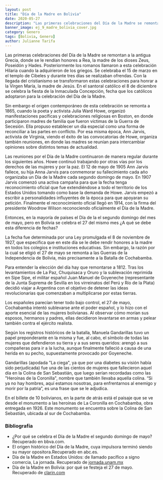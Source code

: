 ```yaml
---
layout: post
title: "Día de la Madre en Bolivia"
date: 2020-05-27
description: "Las primeras celebraciones del Día de la Madre se remontan a la antigua Grecia, donde se le rendían honores a Rea, la madre de los ..."
banner_image: ej_9_madre_bolivia_cover.jpg
category: Genero
tags: [Bolivia, Genero]
author: Julianne Tarifa
---
```


Las primeras celebraciones del Día de la Madre se remontan a la antigua Grecia, donde se le rendían honores a Rea, la madre de los dioses Zeus, Poseidón y Hades. Posteriormente los romanos llamaron a esta celebración Hilaria cuando la adquirieron de los griegos. Se celebraba el 15 de marzo en el templo de Cibeles y durante tres días se realizaban ofrendas. Con la llegada del cristianismo se transformaron estas celebraciones para honrar a la Virgen María, la madre de Jesús. En el santoral católico el 8 de diciembre se celebra la fiesta de la Inmaculada Concepción, fecha que los católicos adoptaron para la celebración del Día de la Madre. 

Sin embargo el origen contemporáneo de esta celebración se remonta a 1865, cuando la poeta y activista Julia Ward Howe, organizó manifestaciones pacíficas y celebraciones religiosas en Boston, en donde participaron madres de familia que fueron víctimas de la Guerra de Secesión. Ella propuso establecer un día especial como una forma de reconciliar a las partes en conflicto. Por esa misma época, Ann Jarvis, activista de Virginia, viendo el éxito de las convocatorias de Howe, organiza también reuniones, en donde las madres se reunían para intercambiar opiniones sobre distintos temas de actualidad.

Las reuniones por el Día de la Madre continuaron de manera regular durante los siguientes años. Howe continuó trabajando por otras vías por los derechos de las mujeres y por la paz. El 12 de mayo de 1905 Ann Jarvis fallece, su hija Anna Jarvis para conmemorar su fallecimiento cada año organizaba un Día de la Madre cada segundo domingo de mayo. En 1907 Jarvis comenzó una activa campaña para que la fecha tenga reconocimiento oficial que fue extendiéndose a todo el territorio de los Estados Unidos tomando como base la demanda de Howe. Jarvis empezó a escribir a personalidades influyentes de la época para que apoyaran su petición. Finalmente el reconocimiento oficial llegó en 1914, con la firma del presidente Woodrow Wilson reconociendo oficialmente el Día de la Madre.

Entonces, en la mayoría de países el Día de la el segundo domingo del mes de mayo, pero en Bolivia se celebra el 27 del mismo mes ¿A qué se debe esta diferencia de fechas?

La fecha fue determinada por una Ley promulgada el 8 de noviembre de 1927, que especifica que en este día se le debe rendir honores a la madre en todos los colegios e instituciones educativas. Sin embargo, la razón por la cual se eligió el 27 de mayo se remonta a las Guerras de la Independencia de Bolivia, más precisamente a la Batalla de Cochabamba.

Para entender la elección del día hay que remontarse a 1812. Tras los levantamientos de La Paz, Chuquisaca y Oruro y la sublevación reprimida en Sipe Sipe, el militar español Juan Manuel de Goyeneche (representante de la Junta Suprema de Sevilla en los virreinatos del Perú y Río de la Plata) decidió viajar a Argentina con el objetivo de detener las ideas revolucionarias que comenzaban a multiplicarse por estas tierras.

Los españoles parecían tener todo bajo control, el 27 de mayo, Cochabamba intentó sublevarse ante el poder español, y lo hizo con el aporte esencial de las mujeres bolivianas. Al observar cómo morían sus esposos, hermanos y padres, ellas decidieron levantarse en armas y pelear también contra el ejército realista.

Según los registros históricos de la batalla, Manuela Gandarillas tuvo un papel preponderante en la misma y fue, al cabo, el símbolo de todas las mujeres que defendieron su tierra y a sus seres queridos: arengó a sus compañeras para ir a la lucha, aunque finalmente falleció a causa de una herida en su pecho, supuestamente provocado por Goyeneche.

Gandarillas (apodada "La ciega", ya que por una diabetes su visión había sido perjudicada) fue una de las cientos de mujeres que fallecieron aquel día en la Colina de San Sebastián, que luego serían recordadas como las "Heroínas de la Coronilla", nombre que también llevaba aquella colina. “Si ya no hay hombres, aquí estamos nosotras, para enfrentarnos al enemigo y morir por la patria”, es una frase que se le adjudica.

En el billete de 10 bolivianos, en la parte de atrás está el paisaje que se ve desde el monumento a las heroínas de La Coronilla en Cochabamba, obra entregada en 1926. Este monumento se encuentra sobre la Colina de San Sebastián, ubicada al sur de Cochabamba.


### Bibliografía 
- ¿Por qué se celebra el Día de la Madre el segundo domingo de mayo? Recuperado en  bbva.com.
- El origen histórico del Día de la Madre, cuya impulsora terminó siendo su mayor opositora.Recuperado en abc.es.
- Día de la Madre en Estados Unidos: de llamado pacífico a signo comercia, La jornada. Recuperado de <a href="http://www.jornada.unam.mx/2007/05/10/index.php?section=espectaculos&article=a13n1esp" target="_blank">jornada.unam.mx</a>
- Día de la Madre en Bolivia: por qué se festeja el 27 de mayo. Recuperado de <a href="https://www.clarin.com/sociedad/dia-madre-bolivia-festeja-27-mayo_0_aY_AUt83N.html" target="_blank">clarin.com</a>
